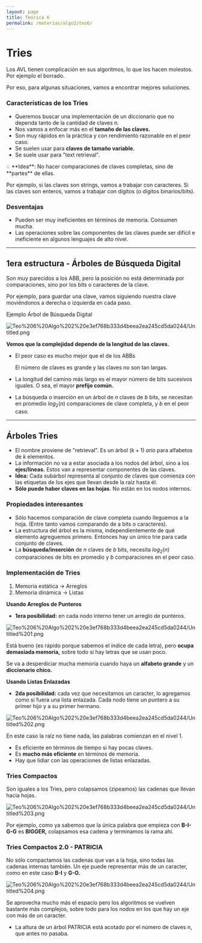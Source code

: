 ```yaml
---
layout: page
title: Teórica 6
permalink: /materias/algo2/teo6/
---
```

# Tries

Los AVL tienen complicación en sus algoritmos, lo que los hacen molestos. Por ejemplo el borrado.

Por eso, para algunas situaciones, vamos a encontrar mejores soluciones.

### Características de los Tries

- Queremos buscar una implementación de un diccionario que no dependa tanto de la cantidad de claves n.
- Nos vamos a enfocar más en el **tamaño de las claves.**
- Son muy rápidos en la práctica y con rendimiento razonable en el peor caso.
- Se suelen usar para **claves de tamaño variable.**
- Se suele usar para "text retrieval".

<aside>
💡 **Idea**: No hacer comparaciones de claves completas, sino de **partes** de ellas.

</aside>

Por ejemplo, si las claves son strings, vamos a trabajar con caracteres. Si las claves son enteros, vamos a trabajar con dígitos (o dígitos binarios/bits).

### Desventajas

- Pueden ser muy ineficientes en términos de memoria. Consumen mucha.
- Las operaciones sobre las componentes de las claves puede ser difícil e ineficiente en algunos lenguajes de alto nivel.

---

## 1era estructura - Árboles de Búsqueda Digital

Son muy parecidos a los ABB, pero la posición no está determinada por comparaciones, sino por los bits o caracteres de la clave. 

Por ejemplo, para guardar una clave, vamos siguiendo nuestra clave moviéndonos a derecha o izquierda en cada paso.

Ejemplo Árbol de Búsqueda Digital

![Teo%206%20Algo%202%20e3ef768b333d4beea2ea245cd5da0244/Untitled.png](Teo%206%20Algo%202%20e3ef768b333d4beea2ea245cd5da0244/Untitled.png)

**Vemos que la complejidad depende de la longitud de las claves.**

- El peor caso es mucho mejor que el de los ABBs
    
    El número de claves es grande y las claves no son tan largas.
    
- La longitud del camino más largo es el mayor número de bits sucesivos iguales. O sea, el mayor **prefijo común.**
- La búsqueda o inserción en un árbol de $n$ claves de $b$ bits, se necesitan en promedio $log_2(n)$ comparaciones de clave completa, y $b$ en el peor caso.
    
    

---

## Árboles Tries

- El nombre proviene de "retrieval". Es un árbol $(k+1) \;ario$ para alfabetos de $k$ elementos.
- La información no va a estar asociada a los nodos del árbol, sino a los **ejes/líneas.** Estos van a representar componentes de las claves.
- **Idea:** Cada subárbol representa al conjunto de claves que comienza con las etiquetas de los ejes que llevan desde la raíz hasta él.
- **Sólo puede haber claves en las hojas**. No están en los nodos internos.

### Propiedades interesantes

- Sólo hacemos comparación de clave completa cuando lleguemos a la hoja. (Entre tanto vamos comparando de a bits o caracteres).
- La estructura del árbol es la misma, independientemente de qué elemento agreguemos primero. Entonces hay un único trie para cada conjunto de claves.
- La **búsqueda/inserción** de $n$ claves de $b$ bits, necesita $log_2(n)$ comparaciones de bits en promedio y $b$ comparaciones en el peor caso.

### Implementación de Tries

1. Memoria estática   → Arreglos
2. Memoria dinámica → Listas

**Usando Arreglos de Punteros**

- **1era posibilidad:** en cada nodo interno tener un arreglo de punteros.

![Teo%206%20Algo%202%20e3ef768b333d4beea2ea245cd5da0244/Untitled%201.png](Teo%206%20Algo%202%20e3ef768b333d4beea2ea245cd5da0244/Untitled%201.png)

Está bueno (es rápido porque sabemos el índice de cada letra), pero **ocupa** **demasiada memoria,** sobre todo si hay letras que se usan poco.

Se va a desperdiciar mucha memoria cuando haya un **alfabeto grande** y un **diccionario chico.**

**Usando Listas Enlazadas**

- **2da posibilidad:** cada vez que necesitamos un caracter, lo agregamos como si fuera una lista enlazada. Cada nodo tiene un puntero a su primer hijo y a su primer hermano.

![Teo%206%20Algo%202%20e3ef768b333d4beea2ea245cd5da0244/Untitled%202.png](Teo%206%20Algo%202%20e3ef768b333d4beea2ea245cd5da0244/Untitled%202.png)

En este caso la raíz no tiene nada, las palabras comienzan en el nivel 1.

- Es eficiente en términos de tiempo si hay pocas claves.
- Es **mucho más eficiente** en términos de memoria.
- Hay que lidiar con las operaciones de listas enlazadas.

### Tries Compactos

Son iguales a los Tries, pero colapsamos (zipeamos) las cadenas que llevan hacia hojas. 

![Teo%206%20Algo%202%20e3ef768b333d4beea2ea245cd5da0244/Untitled%203.png](Teo%206%20Algo%202%20e3ef768b333d4beea2ea245cd5da0244/Untitled%203.png)

Por ejemplo, como ya sabemos que la única palabra que empieza con **B-I-G-G** es **BIGGER,** colapsamos esa cadena y terminamos la rama ahí.

### Tries Compactos 2.0 - PATRICIA

No sólo compactamos las cadenas que van a la hoja, sino todas las cadenas internas también. Un eje puede representar más de un caracter, como en este caso **B-I** y **G-O.**

![Teo%206%20Algo%202%20e3ef768b333d4beea2ea245cd5da0244/Untitled%204.png](Teo%206%20Algo%202%20e3ef768b333d4beea2ea245cd5da0244/Untitled%204.png)

Se aprovecha mucho más el espacio pero los algoritmos se vuelven bastante más complejos, sobre todo para los nodos en los que hay un eje con más de un caracter.

- La altura de un árbol PATRICIA está acotado por el número de claves n, que antes no pasaba.
